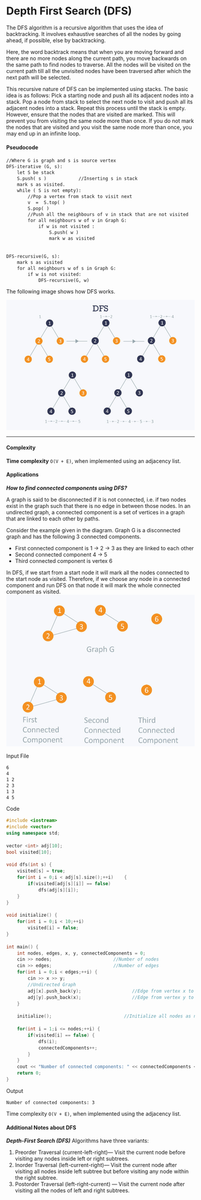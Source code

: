 # Depth First Search (DFS)

The DFS algorithm is a recursive algorithm that uses the idea of backtracking. It involves exhaustive searches of all the nodes by going ahead, if possible, else by backtracking.

Here, the word backtrack means that when you are moving forward and there are no more nodes along the current path, you move backwards on the same path to find nodes to traverse. All the nodes will be visited on the current path till all the unvisited nodes have been traversed after which the next path will be selected.

This recursive nature of DFS can be implemented using stacks. The basic idea is as follows:
Pick a starting node and push all its adjacent nodes into a stack.
Pop a node from stack to select the next node to visit and push all its adjacent nodes into a stack.
Repeat this process until the stack is empty. However, ensure that the nodes that are visited are marked. This will prevent you from visiting the same node more than once. If you do not mark the nodes that are visited and you visit the same node more than once, you may end up in an infinite loop.

#### Pseudocode

```
//Where G is graph and s is source vertex
DFS-iterative (G, s):
    let S be stack
    S.push( s )            //Inserting s in stack 
    mark s as visited.
    while ( S is not empty):
        //Pop a vertex from stack to visit next
        v  =  S.top( )
        S.pop( )
        //Push all the neighbours of v in stack that are not visited   
        for all neighbours w of v in Graph G:
            if w is not visited :
                S.push( w )         
                mark w as visited


DFS-recursive(G, s):
    mark s as visited
    for all neighbours w of s in Graph G:
        if w is not visited:
            DFS-recursive(G, w)
```

The following image shows how DFS works.

![DFS](DFS.jpg)
_____

#### Complexity
**Time complexity** `O(V + E)`, when implemented using an adjacency list.

#### Applications
**___How to find connected components using DFS?___**

A graph is said to be disconnected if it is not connected, i.e. if two nodes exist in the graph such that there is no edge in between those nodes. In an undirected graph, a connected component is a set of vertices in a graph that are linked to each other by paths.

Consider the example given in the diagram. Graph G is a disconnected graph and has the following 3 connected components.
- First connected component is 1 -> 2 -> 3 as they are linked to each other
- Second connected component 4 -> 5
- Third connected component is vertex 6

In DFS, if we start from a start node it will mark all the nodes connected to the start node as visited. Therefore, if we choose any node in a connected component and run DFS on that node it will mark the whole connected component as visited.
![Figure 1](figure_1.jpg)

Input File
```
6
4
1 2
2 3
1 3
4 5
```

Code
```cpp
#include <iostream>
#include <vector>
using namespace std;

vector <int> adj[10];
bool visited[10];

void dfs(int s) {
    visited[s] = true;
    for(int i = 0;i < adj[s].size();++i)    {
        if(visited[adj[s][i]] == false)
            dfs(adj[s][i]);
    }
}

void initialize() {
    for(int i = 0;i < 10;++i)
        visited[i] = false;
}

int main() {
    int nodes, edges, x, y, connectedComponents = 0;
    cin >> nodes;                       //Number of nodes
    cin >> edges;                       //Number of edges
    for(int i = 0;i < edges;++i) {
        cin >> x >> y;     
        //Undirected Graph 
        adj[x].push_back(y);                   //Edge from vertex x to vertex y
        adj[y].push_back(x);                   //Edge from vertex y to vertex x
    }

    initialize();                           //Initialize all nodes as not visited

    for(int i = 1;i <= nodes;++i) {
        if(visited[i] == false) {
            dfs(i);
            connectedComponents++;
        }
    }
    cout << "Number of connected components: " << connectedComponents << endl;
    return 0;
}
```

Output
```
Number of connected components: 3
```

Time complexity `O(V + E)`, when implemented using the adjacency list.

#### Additional Notes about DFS

**___Depth-First Search (DFS)___** Algorithms have three variants:
1. Preorder Traversal (current-left-right)— Visit the current node before visiting any nodes inside left or right subtrees.
1. Inorder Traversal (left-current-right)— Visit the current node after visiting all nodes inside left subtree but before visiting any node within the right subtree.
1. Postorder Traversal (left-right-current) — Visit the current node after visiting all the nodes of left and right subtrees.